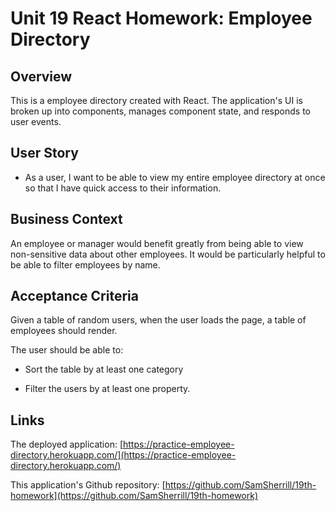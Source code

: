 # Unit 19 React Homework: Employee Directory

## Overview

This is a employee directory created with React. The application's UI is broken up into components, manages component state, and responds to user events.

## User Story

* As a user, I want to be able to view my entire employee directory at once so that I have quick access to their information.

## Business Context

An employee or manager would benefit greatly from being able to view non-sensitive data about other employees. It would be particularly helpful to be able to filter employees by name.

## Acceptance Criteria

Given a table of random users, when the user loads the page, a table of employees should render. 

The user should be able to:

  * Sort the table by at least one category

  * Filter the users by at least one property.

## Links

The deployed application: [https://practice-employee-directory.herokuapp.com/](https://practice-employee-directory.herokuapp.com/)

This application's Github repository: [https://github.com/SamSherrill/19th-homework](https://github.com/SamSherrill/19th-homework)